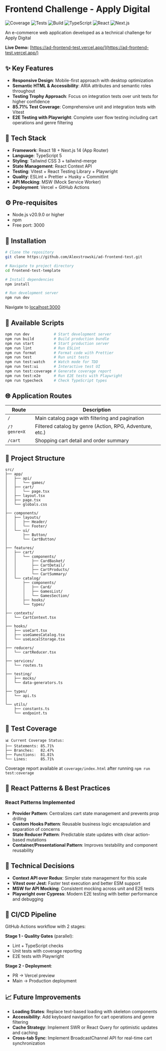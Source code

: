 # Frontend Challenge - Apply Digital

![Coverage](https://img.shields.io/badge/Coverage-85.71%25-brightgreen)
![Tests](https://img.shields.io/badge/Tests-20%20passing-brightgreen)
![Build](https://img.shields.io/badge/Build-passing-brightgreen)
![TypeScript](https://img.shields.io/badge/TypeScript-5.0-blue)
![React](https://img.shields.io/badge/React-18.3-61dafb)
![Next.js](https://img.shields.io/badge/Next.js-14.2-black)

An e-commerce web application developed as a technical challenge for Apply Digital

**Live Demo:** [https://ad-frontend-test.vercel.app/](https://ad-frontend-test.vercel.app/)

## ✨ Key Features

- **Responsive Design**: Mobile-first approach with desktop optimization
- **Semantic HTML & Accessibility**: ARIA attributes and semantic roles throughout
- **Testing Trophy Approach**: Focus on integration tests over unit tests for higher confidence
- **85.71% Test Coverage**: Comprehensive unit and integration tests with Vitest
- **E2E Testing with Playwright**: Complete user flow testing including cart operations and genre filtering

## 🧩 Tech Stack

- **Framework**: React 18 + Next.js 14 (App Router)
- **Language**: TypeScript 5
- **Styling**: Tailwind CSS 3 + tailwind-merge
- **State Management**: React Context API
- **Testing**: Vitest + React Testing Library + Playwright
- **Quality**: ESLint + Prettier + Husky + Commitlint
- **API Mocking**: MSW (Mock Service Worker)
- **Deployment**: Vercel + GitHub Actions

## ⚙️ Pre-requisites

- Node.js v20.9.0 or higher
- npm
- Free port: 3000

## 🚀 Installation

```bash
# Clone the repository
git clone https://github.com/Alexstrowski/ad-frontend-test.git

# Navigate to project directory
cd frontend-test-template

# Install dependencies
npm install

# Run development server
npm run dev
```

Navigate to [localhost:3000](http://localhost:3000/)

## 📜 Available Scripts

```bash
npm run dev           # Start development server
npm run build         # Build production bundle
npm run start         # Start production server
npm run lint          # Run ESLint
npm run format        # Format code with Prettier
npm run test          # Run unit tests
npm run test:watch    # Watch mode for TDD
npm run test:ui       # Interactive test UI
npm run test:coverage # Generate coverage report
npm run test:e2e      # Run E2E tests with Playwright
npm run typecheck     # Check TypeScript types
```

## 🌐 Application Routes

| Route       | Description                                              |
| ----------- | -------------------------------------------------------- |
| `/`         | Main catalog page with filtering and pagination          |
| `/?genre=X` | Filtered catalog by genre (Action, RPG, Adventure, etc.) |
| `/cart`     | Shopping cart detail and order summary                   |

## 📁 Project Structure

```
src/
├── app/
│   ├── api/
│   │   └── games/
│   ├── cart/
│   │   └── page.tsx
│   ├── layout.tsx
│   ├── page.tsx
│   └── globals.css
│
├── components/
│   ├── layouts/
│   │   ├── Header/
│   │   └── Footer/
│   └── ui/
│       ├── Button/
│       └── CartButton/
│
├── features/
│   ├── cart/
│   │   └── components/
│   │       ├── CardBasket/
│   │       ├── CartDetail/
│   │       ├── CartProducts/
│   │       └── CartSummary/
│   └── catalog/
│       ├── components/
│       │   ├── Card/
│       │   ├── GamesList/
│       │   └── GamesSection/
│       ├── hooks/
│       └── types/
│
├── contexts/
│   └── CartContext.tsx
│
├── hooks/
│   ├── useCart.tsx
│   ├── useGamesCatalog.tsx
│   └── useLocalStorage.tsx
│
├── reducers/
│   └── cartReducer.tsx
│
├── services/
│   └── routes.ts
│
├── testing/
│   ├── mocks/
│   └── data-generators.ts
│
├── types/
│   └── api.ts
│
└── utils/
    ├── constants.ts
    └── endpoint.ts
```

## 🧪 Test Coverage

```
📊 Current Coverage Status:
├── Statements: 85.71%
├── Branches:   82.47%
├── Functions:  81.81%
└── Lines:      85.71%
```

Coverage report available at `coverage/index.html` after running `npm run test:coverage`

## 🎯 React Patterns & Best Practices

### React Patterns Implemented

- **Provider Pattern**: Centralizes cart state management and prevents prop drilling
- **Custom Hooks Pattern**: Reusable business logic encapsulation and separation of concerns
- **State Reducer Pattern**: Predictable state updates with clear action-based mutations
- **Container/Presentational Pattern**: Improves testability and component reusability

## 📌 Technical Decisions

- **Context API over Redux**: Simpler state management for this scale
- **Vitest over Jest**: Faster test execution and better ESM support
- **MSW for API Mocking**: Consistent mocking across unit and E2E tests
- **Playwright over Cypress**: Modern E2E testing with better performance and debugging

## 🚀 CI/CD Pipeline

GitHub Actions workflow with 2 stages:

**Stage 1 - Quality Gates** (parallel):

- Lint + TypeScript checks
- Unit tests with coverage reporting
- E2E tests with Playwright

**Stage 2 - Deployment**:

- PR → Vercel preview
- Main → Production deployment

## 📈 Future Improvements

- **Loading States**: Replace text-based loading with skeleton components
- **Accessibility**: Add keyboard navigation for cart operations and genre filtering
- **Cache Strategy**: Implement SWR or React Query for optimistic updates and caching
- **Cross-tab Sync**: Implement BroadcastChannel API for real-time cart synchronization
